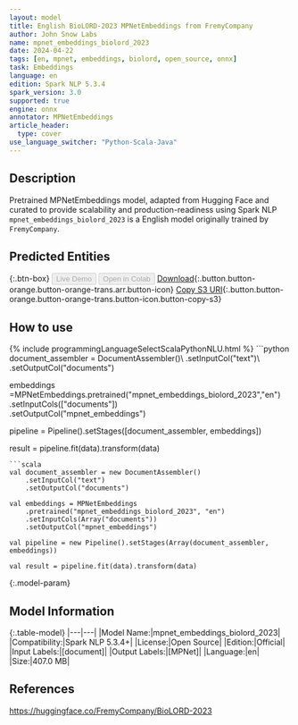```yaml
---
layout: model
title: English BioLORD-2023 MPNetEmbeddings from FremyCompany
author: John Snow Labs
name: mpnet_embeddings_biolord_2023
date: 2024-04-22
tags: [en, mpnet, embeddings, biolord, open_source, onnx]
task: Embeddings
language: en
edition: Spark NLP 5.3.4
spark_version: 3.0
supported: true
engine: onnx
annotator: MPNetEmbeddings
article_header:
  type: cover
use_language_switcher: "Python-Scala-Java"
---
```


## Description

Pretrained MPNetEmbeddings model, adapted from Hugging Face and curated to provide scalability and production-readiness using Spark NLP `mpnet_embeddings_biolord_2023` is a English model originally trained by `FremyCompany`.

## Predicted Entities



{:.btn-box}
<button class="button button-orange" disabled>Live Demo</button>
<button class="button button-orange" disabled>Open in Colab</button>
[Download](https://s3.amazonaws.com/auxdata.johnsnowlabs.com/public/models/mpnet_embeddings_biolord_2023_en_5.3.4_3.0_1713812521034.zip){:.button.button-orange.button-orange-trans.arr.button-icon}
[Copy S3 URI](s3://auxdata.johnsnowlabs.com/public/models/mpnet_embeddings_biolord_2023_en_5.3.4_3.0_1713812521034.zip){:.button.button-orange.button-orange-trans.button-icon.button-copy-s3}

## How to use



<div class="tabs-box" markdown="1">
{% include programmingLanguageSelectScalaPythonNLU.html %}
```python
document_assembler = DocumentAssembler()\
    .setInputCol("text")\
    .setOutputCol("documents")
    
embeddings =MPNetEmbeddings.pretrained("mpnet_embeddings_biolord_2023","en")\
    .setInputCols(["documents"])\
    .setOutputCol("mpnet_embeddings")

pipeline = Pipeline().setStages([document_assembler, embeddings])

result = pipeline.fit(data).transform(data)
```
```scala
val document_assembler = new DocumentAssembler()
    .setInputCol("text") 
    .setOutputCol("documents")
    
val embeddings = MPNetEmbeddings 
    .pretrained("mpnet_embeddings_biolord_2023", "en")
    .setInputCols(Array("documents")) 
    .setOutputCol("mpnet_embeddings") 

val pipeline = new Pipeline().setStages(Array(document_assembler, embeddings))

val result = pipeline.fit(data).transform(data)
```
</div>

{:.model-param}
## Model Information

{:.table-model}
|---|---|
|Model Name:|mpnet_embeddings_biolord_2023|
|Compatibility:|Spark NLP 5.3.4+|
|License:|Open Source|
|Edition:|Official|
|Input Labels:|[document]|
|Output Labels:|[MPNet]|
|Language:|en|
|Size:|407.0 MB|

## References

https://huggingface.co/FremyCompany/BioLORD-2023